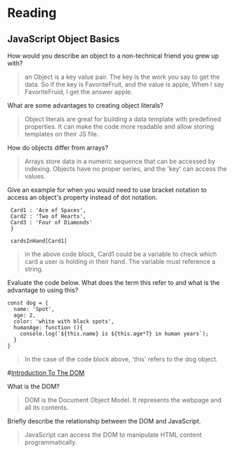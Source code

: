 
# Reading
## JavaScript Object Basics

How would you describe an object to a non-technical friend you grew up with?  
> an Object is a key value pair. The key is the work you say to get the data. So if the key is FavoriteFruit, and the value is apple, When I say FavoriteFruid, I get the answer apple. 



What are some advantages to creating object literals?  
>  Object literals are great for building a data template with predefined properties. It can make the code more readable and allow storing templates on their JS file.  




How do objects differ from arrays?  
> Arrays store data in a numeric sequence that can be accessed by indexing. Objects have no proper series, and the 'key' can access the values.  



Give an example for when you would need to use bracket notation to access an object's property instead of dot notation.  
``` const cardsInHand = {
 Card1 : 'Ace of Spaces',
 Card2 : 'Two of Hearts',
 Card3 : 'Four of Diamonds'
 }
 
 cardsInHand[Card1]
```
>in the above code block, Card1 could be a variable to check which card a user is holding in their hand. The variable must reference a string.

Evaluate the code below. What does the term this refer to and what is the advantage to using this?  
```
const dog = {
  name: 'Spot',
  age: 2,
  color: 'white with black spots',
  humanAge: function (){
    console.log(`${this.name} is ${this.age*7} in human years`);
  }
}
```

>In the case of the code block above, 'this' refers to the dog object.  

#[Introduction To The DOM](https://developer.mozilla.org/en-US/docs/Web/API/Document_Object_Model/Introduction)  


What is the DOM?  
>DOM is the Document Object Model. It represents the webpage and all its contents. 


Briefly describe the relationship between the DOM and JavaScript.  
> JavaScript can access the DOM to manipulate HTML content programmatically. 





